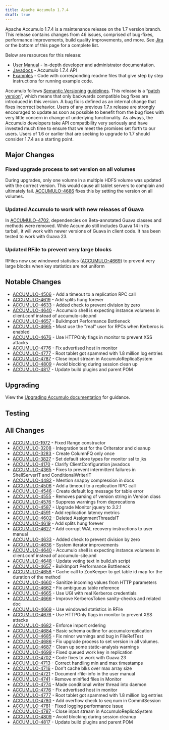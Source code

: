 ```yaml
---
title: Apache Accumulo 1.7.4
draft: true
---
```


Apache Accumulo 1.7.4 is a maintenance release on the 1.7 version branch. This release contains changes from 46 issues, comprised of bug-fixes, 
performance improvements, build quality improvements, and more. See [Jira][JIRA_174] or the bottom of this page for a complete list.

Below are resources for this release:

* [User Manual][user_manual] - In-depth developer and administrator documentation.
* [Javadocs][javadoc] - Accumulo 1.7.4 API
* [Examples][examples] - Code with corresponding readme files that give step by step instructions for running example code.

Accumulo follows [Semantic Versioning][semver] [guidelines][guidelines].  This release is a  “[patch version][patch_version]”, which means that
only backwards compatible bug fixes are introduced in this version. A bug fix is defined as an internal change that fixes incorrect behavior. Users
of any previous 1.7.x release are strongly encouraged to update as soon as possible to benefit from the  bug fixes with very little concern in change
of underlying functionality.  As always, the Accumulo developers take API compatibility very seriously and have invested much time to ensure that we
meet the promises set forth to our users. Users of 1.6 or earlier that are seeking to upgrade to 1.7 should consider 1.7.4 as a starting point.

## Major Changes

### Fixed upgrade process to set version on all volumes

During upgrades, only one volume in a multiple HDFS volume was updated with the correct version. This would cause all tablet servers
to complain and ultimately fail. [ACCUMULO-4686] fixes this by setting the version on all volumes.

### Updated Accumulo to work with new releases of Guava

In [ACCUMULO-4702], dependencies on Beta-annotated Guava classes and methods were removed. While Accumulo still
includes Guava 14 in its tarball, it will work with newer versions of Guava in client code. It has been tested to work
with Guava 23.

### Updated RFile to prevent very large blocks

RFiles now use windowed statistics ([ACCUMULO-4669]) to prevent very large blocks when key statistics are not uniform

## Notable Changes

* [ACCUMULO-4506] - Add a timeout to a replication RPC call
* [ACCUMULO-4619] - Add splits hung forever
* [ACCUMULO-4633] - Added check to prevent division by zero
* [ACCUMULO-4640] - Accumulo shell is expecting instance.volumens in client.conf instead of accumulo-site.xml
* [ACCUMULO-4657] - BulkImport Performance Bottleneck
* [ACCUMULO-4665] - Must use the "real" user for RPCs when Kerberos is enabled
* [ACCUMULO-4676] - Use HTTPOnly flags in monitor to prevent XSS attacks
* [ACCUMULO-4776] - Fix advertised host in monitor
* [ACCUMULO-4777] - Root tablet got spammed with 1.8 million log entries
* [ACCUMULO-4787] - Close input stream in AccumuloReplicaSystem
* [ACCUMULO-4809] - Avoid blocking during session clean up
* [ACCUMULO-4817] - Update build plugins and parent POM

## Upgrading

View the [Upgrading Accumulo documentation][upgrade] for guidance.

## Testing

## All Changes

* [ACCUMULO-1972] - Fixed Range constructor
* [ACCUMULO-3208] - Integration test for the OrIterator and cleanup
* [ACCUMULO-3283] - Create ColumnFQ only once
* [ACCUMULO-3827] - Set default store types for monitor ssl to jks
* [ACCUMULO-4170] - Clarify ClientConfiguration javadocs
* [ACCUMULO-4365] - Fixes to prevent intermittent failures in ShellServerIT and ConditionalWriterIT
* [ACCUMULO-4482] - Mention snappy compression in docs
* [ACCUMULO-4506] - Add a timeout to a replication RPC call
* [ACCUMULO-4546] - Create default log message for table error
* [ACCUMULO-4555] - Removes parsing of version string in Version class
* [ACCUMULO-4576] - Suppress warnings from deprecations
* [ACCUMULO-4587] - Upgrade Monitor jquery to 3.2.1
* [ACCUMULO-4591] - Add replication latency metrics
* [ACCUMULO-4602] - Deleted AssignmentThreadsIT
* [ACCUMULO-4619] - Add splits hung forever
* [ACCUMULO-4627] - Add corrupt WAL recovery instructions to user manual
* [ACCUMULO-4633] - Added check to prevent division by zero
* [ACCUMULO-4636] - System iterator improvements
* [ACCUMULO-4640] - Accumulo shell is expecting instance.volumens in client.conf instead of accumulo-site.xml
* [ACCUMULO-4648] - Update voting text in build.sh script
* [ACCUMULO-4657] - BulkImport Performance Bottleneck
* [ACCUMULO-4658] - Cache call to ZooKeeper to get table id map for the duration of the method
* [ACCUMULO-4660] - Sanitize incoming values from HTTP parameters
* [ACCUMULO-4662] - Fix ambiguous table reference
* [ACCUMULO-4665] - Use UGI with real Kerberos credentials
* [ACCUMULO-4666] - Improve KerberosToken sanity-checks and related doc
* [ACCUMULO-4669] - Use windowed statistics in RFile
* [ACCUMULO-4676] - Use HTTPOnly flags in monitor to prevent XSS attacks
* [ACCUMULO-4682] - Enforce import ordering
* [ACCUMULO-4684] - Basic schema outline for accumulo:replication
* [ACCUMULO-4685] - Fix minor warnings and bug in FileRefTest
* [ACCUMULO-4686] - Fix upgrade process to set version in all volumes.
* [ACCUMULO-4687] - Clean up some static-analysis warnings
* [ACCUMULO-4699] - Fixed queued work key in replication
* [ACCUMULO-4702] - Code fixes to work with Guava 23
* [ACCUMULO-4713] - Correct handling min and max timestamps
* [ACCUMULO-4716] - Don't cache blks over max array size
* [ACCUMULO-4721] - Document rfile-info in the user manual
* [ACCUMULO-4741] - Remove minified files in Monitor
* [ACCUMULO-4774] - Made conditional writer thread into daemon
* [ACCUMULO-4776] - Fix advertised host in monitor
* [ACCUMULO-4777] - Root tablet got spammed with 1.8 million log entries
* [ACCUMULO-4780] - Add overflow check to seq num in CommitSession
* [ACCUMULO-4781] - Fixed logging performance issue
* [ACCUMULO-4787] - Close input stream in AccumuloReplicaSystem
* [ACCUMULO-4809] - Avoid blocking during session cleanup
* [ACCUMULO-4817] - Update build plugins and parent POM

[JIRA_174]: https://issues.apache.org/jira/secure/ReleaseNote.jspa?projectId=12312121&version=12339577
[upgrade]: https://accumulo.apache.org/docs/2.0/administration/upgrading
[user_manual]: https://accumulo.apache.org/1.7/accumulo_user_manual.html
[javadoc]: https://accumulo.apache.org/1.7/apidocs/
[examples]: https://accumulo.apache.org/1.7/examples/
[semver]: http://semver.org/
[guidelines]: https://github.com/apache/accumulo/blob/rel/1.7.4/README.md#api
[patch_version]: http://semver.org/#spec-item-6
[ACCUMULO-1972]: https://issues.apache.org/jira/browse/ACCUMULO-1972
[ACCUMULO-3208]: https://issues.apache.org/jira/browse/ACCUMULO-3208
[ACCUMULO-3283]: https://issues.apache.org/jira/browse/ACCUMULO-3283
[ACCUMULO-3827]: https://issues.apache.org/jira/browse/ACCUMULO-3827
[ACCUMULO-4170]: https://issues.apache.org/jira/browse/ACCUMULO-4170
[ACCUMULO-4365]: https://issues.apache.org/jira/browse/ACCUMULO-4365
[ACCUMULO-4482]: https://issues.apache.org/jira/browse/ACCUMULO-4482
[ACCUMULO-4506]: https://issues.apache.org/jira/browse/ACCUMULO-4506
[ACCUMULO-4546]: https://issues.apache.org/jira/browse/ACCUMULO-4546
[ACCUMULO-4555]: https://issues.apache.org/jira/browse/ACCUMULO-4555
[ACCUMULO-4576]: https://issues.apache.org/jira/browse/ACCUMULO-4576
[ACCUMULO-4587]: https://issues.apache.org/jira/browse/ACCUMULO-4587
[ACCUMULO-4591]: https://issues.apache.org/jira/browse/ACCUMULO-4591
[ACCUMULO-4602]: https://issues.apache.org/jira/browse/ACCUMULO-4602
[ACCUMULO-4619]: https://issues.apache.org/jira/browse/ACCUMULO-4619
[ACCUMULO-4627]: https://issues.apache.org/jira/browse/ACCUMULO-4627
[ACCUMULO-4633]: https://issues.apache.org/jira/browse/ACCUMULO-4633
[ACCUMULO-4636]: https://issues.apache.org/jira/browse/ACCUMULO-4636
[ACCUMULO-4640]: https://issues.apache.org/jira/browse/ACCUMULO-4640
[ACCUMULO-4648]: https://issues.apache.org/jira/browse/ACCUMULO-4648
[ACCUMULO-4657]: https://issues.apache.org/jira/browse/ACCUMULO-4657
[ACCUMULO-4658]: https://issues.apache.org/jira/browse/ACCUMULO-4658
[ACCUMULO-4660]: https://issues.apache.org/jira/browse/ACCUMULO-4660
[ACCUMULO-4662]: https://issues.apache.org/jira/browse/ACCUMULO-4662
[ACCUMULO-4665]: https://issues.apache.org/jira/browse/ACCUMULO-4665
[ACCUMULO-4666]: https://issues.apache.org/jira/browse/ACCUMULO-4666
[ACCUMULO-4669]: https://issues.apache.org/jira/browse/ACCUMULO-4669
[ACCUMULO-4676]: https://issues.apache.org/jira/browse/ACCUMULO-4676
[ACCUMULO-4682]: https://issues.apache.org/jira/browse/ACCUMULO-4682
[ACCUMULO-4684]: https://issues.apache.org/jira/browse/ACCUMULO-4684
[ACCUMULO-4685]: https://issues.apache.org/jira/browse/ACCUMULO-4685
[ACCUMULO-4686]: https://issues.apache.org/jira/browse/ACCUMULO-4686
[ACCUMULO-4687]: https://issues.apache.org/jira/browse/ACCUMULO-4687
[ACCUMULO-4699]: https://issues.apache.org/jira/browse/ACCUMULO-4699
[ACCUMULO-4702]: https://issues.apache.org/jira/browse/ACCUMULO-4702
[ACCUMULO-4713]: https://issues.apache.org/jira/browse/ACCUMULO-4713
[ACCUMULO-4716]: https://issues.apache.org/jira/browse/ACCUMULO-4716
[ACCUMULO-4721]: https://issues.apache.org/jira/browse/ACCUMULO-4721
[ACCUMULO-4741]: https://issues.apache.org/jira/browse/ACCUMULO-4741
[ACCUMULO-4774]: https://issues.apache.org/jira/browse/ACCUMULO-4774
[ACCUMULO-4776]: https://issues.apache.org/jira/browse/ACCUMULO-4776
[ACCUMULO-4777]: https://issues.apache.org/jira/browse/ACCUMULO-4777
[ACCUMULO-4780]: https://issues.apache.org/jira/browse/ACCUMULO-4780
[ACCUMULO-4781]: https://issues.apache.org/jira/browse/ACCUMULO-4781
[ACCUMULO-4787]: https://issues.apache.org/jira/browse/ACCUMULO-4787
[ACCUMULO-4809]: https://issues.apache.org/jira/browse/ACCUMULO-4809
[ACCUMULO-4817]: https://issues.apache.org/jira/browse/ACCUMULO-4817
